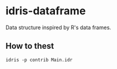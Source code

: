 # idris-dataframe

Data structure inspired by R's data frames.

## How to thest

```{bash}
idris -p contrib Main.idr
```
